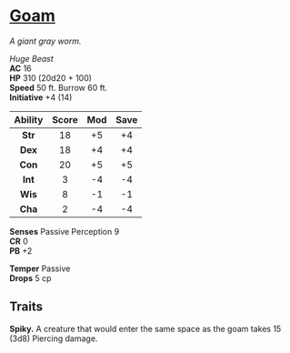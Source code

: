 # [Goam](https://hollowknight.wiki/w/Goam)

*A giant gray worm.*

*Huge Beast*  
**AC** 16  
**HP** 310 (20d20 + 100)  
**Speed** 50 ft. Burrow 60 ft.  
**Initiative** +4 (14)  

| Ability | Score | Mod | Save |
|:-------:|:-----:|:---:|:----:|
| **Str** | 18    | +5  | +4   |
| **Dex** | 18    | +4  | +4   |
| **Con** | 20    | +5  | +5   |
| **Int** | 3     | -4  | -4   |
| **Wis** | 8     | -1  | -1   |
| **Cha** | 2     | -4  | -4   |

**Senses** Passive Perception 9  
**CR** 0  
**PB** +2  

**Temper** Passive  
**Drops** 5 cp  

## Traits

**Spiky.** A creature that would enter the same space as the goam takes 15 (3d8) Piercing damage.
